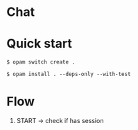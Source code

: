 # Chat


# Quick start
```
$ opam switch create .

$ opam install . --deps-only --with-test 
```


# Flow
1. START -> check if has session